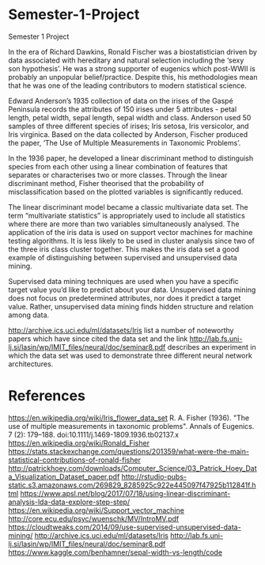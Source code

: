 # Semester-1-Project
Semester 1 Project

In the era of Richard Dawkins, Ronald Fischer was a biostatistician driven by data associated with hereditary and natural selection including the ‘sexy son hypothesis’. He was a strong supporter of eugenics which post-WWII is probably an unpopular belief/practice. Despite this, his methodologies mean that he was one of the leading contributors to modern statistical science. 

Edward Anderson’s 1935 collection of data on the irises of the Gaspé Peninsula records the attributes of 150 irises under 5 attributes - petal length, petal width, sepal length, sepal width and class. Anderson used 50 samples of three different species of irises; Iris setosa, Iris versicolor, and Iris virginica. Based on the data collected by Anderson, Fischer produced the paper, ‘The Use of Multiple Measurements in Taxonomic Problems’.

In the 1936 paper, he developed a linear discriminant method to distinguish species from each other using a linear combination of features that separates or characterises two or more classes. Through the linear discriminant method, Fisher theorised that the probability of misclassification based on the plotted variables is significantly reduced. 

The linear discriminant model became a classic multivariate data set. The term “multivariate statistics” is appropriately used to include all statistics where there are more than two variables simultaneously analysed. The application of the iris data is used on support vector machines for machine testing algorithms. It is less likely to be used in cluster analysis since two of the three iris class cluster together. This makes the iris data set a good example of distinguishing between supervised and unsupervised data mining. 

Supervised data mining techniques are used when you have a specific target value you’d like to predict about your data. Unsupervised data mining does not focus on predetermined attributes, nor does it predict a target value. Rather, unsupervised data mining finds hidden structure and relation among data.

http://archive.ics.uci.edu/ml/datasets/Iris list a number of noteworthy papers which have since cited the data set and the link http://lab.fs.uni-lj.si/lasin/wp/IMIT_files/neural/doc/seminar8.pdf describes an experiment in which the data set was used to demonstrate three different neural network architectures. 


# References
https://en.wikipedia.org/wiki/Iris_flower_data_set 
R. A. Fisher (1936). "The use of multiple measurements in taxonomic problems". Annals of Eugenics. 7 (2): 179–188. doi:10.1111/j.1469-1809.1936.tb02137.x
https://en.wikipedia.org/wiki/Ronald_Fisher 
https://stats.stackexchange.com/questions/201359/what-were-the-main-statistical-contributions-of-ronald-fisher 
http://patrickhoey.com/downloads/Computer_Science/03_Patrick_Hoey_Data_Visualization_Dataset_paper.pdf 
http://rstudio-pubs-static.s3.amazonaws.com/269829_8285925c922e445097f47925b112841f.html 
https://www.apsl.net/blog/2017/07/18/using-linear-discriminant-analysis-lda-data-explore-step-step/ 
https://en.wikipedia.org/wiki/Support_vector_machine 
http://core.ecu.edu/psyc/wuenschk/MV/IntroMV.pdf
https://cloudtweaks.com/2014/09/use-supervised-unsupervised-data-mining/
http://archive.ics.uci.edu/ml/datasets/Iris
http://lab.fs.uni-lj.si/lasin/wp/IMIT_files/neural/doc/seminar8.pdf
https://www.kaggle.com/benhamner/sepal-width-vs-length/code
